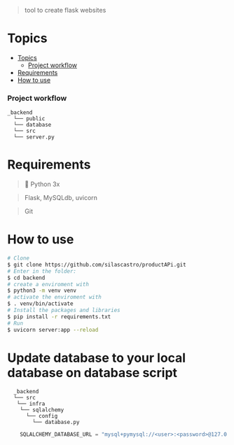 > tool to create flask websites

# Topics

- [Topics](#topics)
  - [Project workflow](#project-workflow)
- [Requirements](#requirements)
- [How to use](#how-to-use)

### Project workflow

```
_backend
  └── public
  └── database
  └── src
  └── server.py

```

# Requirements

> :snake: Python 3x

> Flask, MySQLdb, uvicorn

> Git

# How to use

```sh
# Clone
$ git clone https://github.com/silascastro/productAPi.git
# Enter in the folder:
$ cd backend
# create a enviroment with
$ python3 -m venv venv
# activate the enviroment with
$ . venv/bin/activate
# Install the packages and libraries
$ pip install -r requirements.txt
# Run
$ uvicorn server:app --reload
```
# Update database to your local database on database script
```
  _backend
  └── src
   └── infra
    └── sqlalchemy
      └── config
        └── database.py 
```

```python   
    SQLALCHEMY_DATABASE_URL = "mysql+pymysql://<user>:<password>@127.0.0.1:3306/<database>"
```
